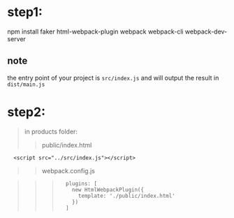 # step1:
npm install faker html-webpack-plugin webpack webpack-cli webpack-dev-server

## note

  the entry point of your project is ```src/index.js``` and will output the result in ```dist/main.js```

# step2: 
  > in products folder:
  >
  > > public/index.html
  >
      <script src="../src/index.js"></script>
  >  
  > > webpack.config.js

  > > >  ```
  > > >    plugins: [
  > > >      new HtmlWebpackPlugin({
  > > >        template: './public/index.html'
  > > >      })
  > > >    ]
  > > >   ```
